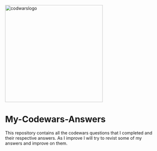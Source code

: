<img width="318" alt="codwarslogo" src="https://user-images.githubusercontent.com/64978825/90546999-c9735b80-e182-11ea-99c9-37eaddf7506b.png">

# My-Codewars-Answers
This repository contains all the codewars questions that I completed and their respective answers. As I improve I will try to revist some of my answers and improve on them.
